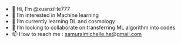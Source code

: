 - 👋 Hi, I’m @xuanziHe777
- 👀 I’m interested in Machine learning
- 🌱 I’m currently learning DL and cosmology
- 💞️ I’m looking to collaborate on transferring ML algorithm into codes 
- 📫 How to reach me : samuraimichelle.he@gmail.com

<!---
xuanziHe777/xuanziHe777 is a ✨ special ✨ repository because its `README.md` (this file) appears on your GitHub profile.
You can click the Preview link to take a look at your changes.
--->
